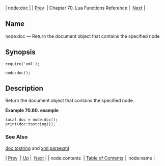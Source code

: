 | node:doc |
| [Prev](lua.ref.xml.node_contents)  | Chapter 70. Lua Functions Reference |  [Next](lua.ref.xml.node_name) |

<a name="lua.ref.xml.node_doc"></a>
## Name

node:doc — Return the document object that contains the specified node

<a name="idp19450208"></a>
## Synopsis

`require('xml');`

`node:doc();`

<a name="idp19453168"></a>
## Description

Return the document object that contains the specified node.

<a name="idp19454864"></a>

**Example 70.80. example**

```
local doc = node:doc();
print(doc:tostring());
```

<a name="idp19456512"></a>
### See Also

[doc:tostring](lua.ref.xml.doc_tostring "doc:tostring") and [xml.parsexml](lua.ref.xml.parsexml "xml.parsexml")

| [Prev](lua.ref.xml.node_contents)  | [Up](lua.function.details) |  [Next](lua.ref.xml.node_name) |
| node:contents  | [Table of Contents](index) |  node:name |

